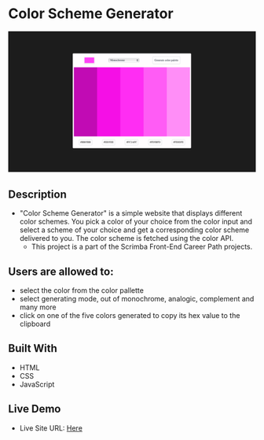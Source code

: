 # Color Scheme Generator


![image](screenshot.png)

## Description
+ "Color Scheme Generator" is a simple website that displays different color schemes. You pick a color of your choice from the color input and select a scheme of your choice and get a corresponding color scheme delivered to you. The color scheme is fetched using the color API.
  + This project is a part of the Scrimba Front-End Career Path projects.

## Users are allowed to:

- select the color from the color pallette
- select generating mode, out of monochrome, analogic, complement and many more
- click on one of the five colors generated to copy its hex value to the clipboard

## Built With

+ HTML
+ CSS
+ JavaScript

## Live Demo

- Live Site URL: [Here](https://hudamab95.github.io/-Color-Scheme-Generator/)
